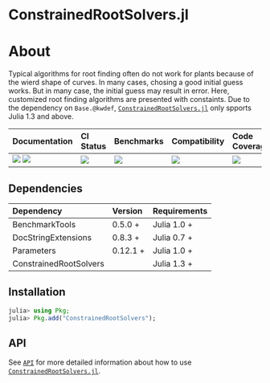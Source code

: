 # ConstrainedRootSolvers.jl

<!-- Links and shortcuts -->
[rs-url]: https://github.com/Yujie-W/ConstrainedRootSolvers.jl
[rs-api]: https://yujie-w.github.io/ConstrainedRootSolvers.jl/stable/API/

[dev-img]: https://img.shields.io/badge/docs-dev-blue.svg
[dev-url]: https://Yujie-W.github.io/ConstrainedRootSolvers.jl/dev/

[rel-img]: https://img.shields.io/badge/docs-stable-blue.svg
[rel-url]: https://Yujie-W.github.io/ConstrainedRootSolvers.jl/stable/

[st-img]: https://github.com/Yujie-W/ConstrainedRootSolvers.jl/workflows/JuliaStable/badge.svg?branch=master
[st-url]: https://github.com/Yujie-W/ConstrainedRootSolvers.jl/actions?query=branch%3A"master"++workflow%3A"JuliaStable"

[min-img]: https://github.com/Yujie-W/ConstrainedRootSolvers.jl/workflows/Julia-1.3/badge.svg?branch=master
[min-url]: https://github.com/Yujie-W/ConstrainedRootSolvers.jl/actions?query=branch%3A"master"++workflow%3A"Julia-1.3"

[bm-img]: https://github.com/Yujie-W/ConstrainedRootSolvers.jl/workflows/Benchmarks/badge.svg?branch=master
[bm-url]: https://github.com/Yujie-W/ConstrainedRootSolvers.jl/actions?query=branch%3A"master"++workflow%3A"Benchmarks"

[cov-img]: https://codecov.io/gh/Yujie-W/ConstrainedRootSolvers.jl/branch/master/graph/badge.svg
[cov-url]: https://codecov.io/gh/Yujie-W/ConstrainedRootSolvers.jl

# About

Typical algorithms for root finding often do not work for plants because of the wierd shape of curves. In many cases, chosing a good initial guess works. But in many case, the initial guess may result in error. Here, customized root finding algorithms are presented with constaints. Due to the dependency on `Base.@kwdef`, [`ConstrainedRootSolvers.jl`][rs-url] only spports Julia 1.3 and above.

| Documentation                                   | CI Status             | Benchmarks            | Compatibility           | Code Coverage           |
|:------------------------------------------------|:----------------------|:----------------------|:------------------------|:------------------------|
| [![][dev-img]][dev-url] [![][rel-img]][rel-url] | [![][st-img]][st-url] | [![][bm-img]][bm-url] | [![][min-img]][min-url] | [![][cov-img]][cov-url] |




## Dependencies

| Dependency             | Version  | Requirements |
|:-----------------------|:---------|:-------------|
| BenchmarkTools         | 0.5.0 +  | Julia 1.0 +  |
| DocStringExtensions    | 0.8.3 +  | Julia 0.7 +  |
| Parameters             | 0.12.1 + | Julia 1.0 +  |
| ConstrainedRootSolvers |          | Julia 1.3 +  |




## Installation
```julia
julia> using Pkg;
julia> Pkg.add("ConstrainedRootSolvers");
```




## API
See [`API`][rs-api] for more detailed information about how to use [`ConstrainedRootSolvers.jl`][rs-url].
